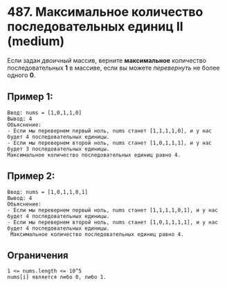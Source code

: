 # 487. Максимальное количество последовательных единиц II (medium)

Если задан *двоичный* массив,
верните **максимальное** количество последовательных **1**
в массиве, если вы можете *перевернуть* не более одного **0**.

## Пример 1:
```
Ввод: nums = [1,0,1,1,0]
Вывод: 4
Объяснение: 
- Если мы перевернем первый ноль, nums станет [1,1,1,1,0], и у нас будет 4 последовательных единицы.
- Если мы перевернем второй ноль, nums станет [1,0,1,1,1], и у нас будет 3 последовательных единицы.
Максимальное количество последовательных единиц равно 4.
```
## Пример 2:
```
Ввод: nums = [1,0,1,1,0,1]
Вывод: 4
Объяснение: 
- Если мы перевернем первый ноль, nums станет [1,1,1,1,0,1], и у нас будет 4 последовательных единицы.
- Если мы перевернем второй ноль, nums станет [1,0,1,1,1,1], и у нас будет 4 последовательных единицы.
 Максимальное количество последовательных единиц равно 4.
```
## Ограничения
```
1 <= nums.length <= 10^5
nums[i] является либо 0, либо 1.
```
